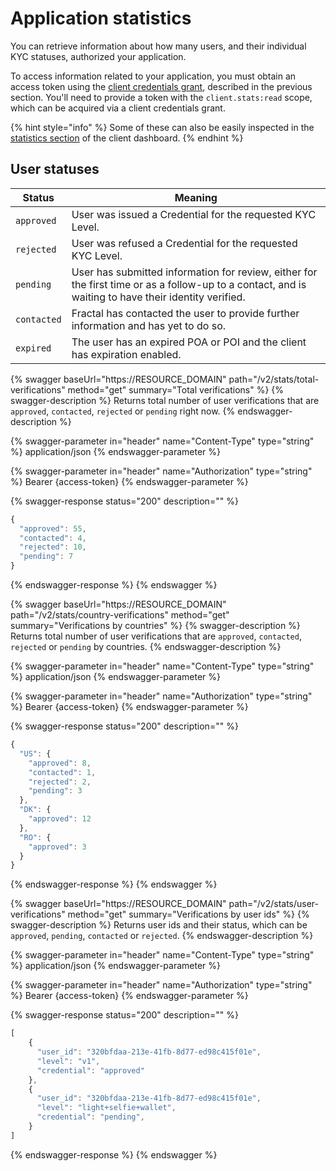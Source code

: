 # Application statistics

You can retrieve information about how many users, and their individual KYC statuses, authorized your application.

To access information related to your application, you must obtain an access token using the [client credentials grant](https://tools.ietf.org/html/rfc6749#section-1.3.4), described in the previous section. You'll need to provide a token with the `client.stats:read` scope, which can be acquired via a client credentials grant.

{% hint style="info" %}
Some of these can also be easily inspected in the [statistics section](../client-dashboard.md#statistics) of the client dashboard.
{% endhint %}

## User statuses

| Status      | Meaning                                                                                                                                              |
| ----------- | ---------------------------------------------------------------------------------------------------------------------------------------------------- |
| `approved`  | User was issued a Credential for the requested KYC Level.                                                                                            |
| `rejected`  | User was refused a Credential for the requested KYC Level.                                                                                           |
| `pending`   | User has submitted information for review, either for the first time or as a follow-up to a contact, and is waiting to have their identity verified. |
| `contacted` | Fractal has contacted the user to provide further information and has yet to do so.                                                                  |
| `expired`   | The user has an expired POA or POI and the client has expiration enabled.                                                                            |

{% swagger baseUrl="https://RESOURCE_DOMAIN" path="/v2/stats/total-verifications" method="get" summary="Total verifications" %}
{% swagger-description %}
Returns total number of user verifications that are `approved`, `contacted`, `rejected` or `pending` right now.
{% endswagger-description %}

{% swagger-parameter in="header" name="Content-Type" type="string" %}
application/json
{% endswagger-parameter %}

{% swagger-parameter in="header" name="Authorization" type="string" %}
Bearer {access-token}
{% endswagger-parameter %}

{% swagger-response status="200" description="" %}
```javascript
{
  "approved": 55,
  "contacted": 4,
  "rejected": 10,
  "pending": 7
}
```
{% endswagger-response %}
{% endswagger %}

{% swagger baseUrl="https://RESOURCE_DOMAIN" path="/v2/stats/country-verifications" method="get" summary="Verifications by countries" %}
{% swagger-description %}
Returns total number of user verifications that are `approved`, `contacted`, `rejected` or `pending` by countries.
{% endswagger-description %}

{% swagger-parameter in="header" name="Content-Type" type="string" %}
application/json
{% endswagger-parameter %}

{% swagger-parameter in="header" name="Authorization" type="string" %}
Bearer {access-token}
{% endswagger-parameter %}

{% swagger-response status="200" description="" %}
```javascript
{
  "US": {
    "approved": 8,
    "contacted": 1,
    "rejected": 2,
    "pending": 3
  },
  "DK": {
    "approved": 12
  },
  "RO": {
    "approved": 3
  }
}
```
{% endswagger-response %}
{% endswagger %}

{% swagger baseUrl="https://RESOURCE_DOMAIN" path="/v2/stats/user-verifications" method="get" summary="Verifications by user ids" %}
{% swagger-description %}
Returns user ids and their status, which can be `approved`, `pending`, `contacted` or `rejected`.
{% endswagger-description %}

{% swagger-parameter in="header" name="Content-Type" type="string" %}
application/json
{% endswagger-parameter %}

{% swagger-parameter in="header" name="Authorization" type="string" %}
Bearer {access-token}
{% endswagger-parameter %}

{% swagger-response status="200" description="" %}
```javascript
[
    {
      "user_id": "320bfdaa-213e-41fb-8d77-ed98c415f01e",
      "level": "v1",
      "credential": "approved"
    },
    {
      "user_id": "320bfdaa-213e-41fb-8d77-ed98c415f01e",
      "level": "light+selfie+wallet",
      "credential": "pending",
    }
]
```
{% endswagger-response %}
{% endswagger %}

